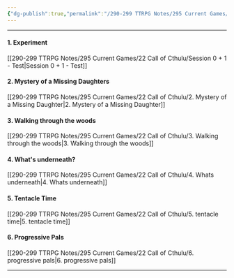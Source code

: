 ```yaml
---
{"dg-publish":true,"permalink":"/290-299 TTRPG Notes/295 Current Games/22 Call of Cthulu/Call of Cthulu Games/"}
---
```



****

#### 1. Experiment
[[290-299 TTRPG Notes/295 Current Games/22 Call of Cthulu/Session 0 + 1 - Test\|Session 0 + 1 - Test]]

#### 2. Mystery of a Missing Daughters
[[290-299 TTRPG Notes/295 Current Games/22 Call of Cthulu/2. Mystery of a Missing Daughter\|2. Mystery of a Missing Daughter]]

#### 3. Walking through the woods
[[290-299 TTRPG Notes/295 Current Games/22 Call of Cthulu/3. Walking through the woods\|3. Walking through the woods]]

#### 4. What's underneath?
[[290-299 TTRPG Notes/295 Current Games/22 Call of Cthulu/4. Whats underneath\|4. Whats underneath]]

#### 5. Tentacle Time
[[290-299 TTRPG Notes/295 Current Games/22 Call of Cthulu/5. tentacle time\|5. tentacle time]]

#### 6. Progressive Pals
[[290-299 TTRPG Notes/295 Current Games/22 Call of Cthulu/6. progressive pals\|6. progressive pals]]

****